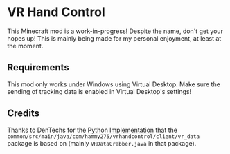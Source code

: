 # VR Hand Control

This Minecraft mod is a work-in-progress! Despite the name, don't get your hopes up! This is mainly being made for my personal enjoyment, at least at the moment.

## Requirements

This mod only works under Windows using Virtual Desktop. Make sure the sending of tracking data is enabled in Virtual Desktop's settings!

## Credits

Thanks to DenTechs for the [Python Implementation](https://github.com/DenTechs/VirtualDesktop_ReadMMF) that the `common/src/main/java/com/hammy275/vrhandcontrol/client/vr_data` package is based on (mainly `VRDataGrabber.java` in that package).